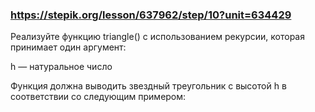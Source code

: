 ### https://stepik.org/lesson/637962/step/10?unit=634429

Реализуйте функцию triangle() с использованием рекурсии, которая принимает один аргумент:


h — натуральное число


Функция должна выводить звездный треугольник с высотой h в соответствии со следующим примером:
